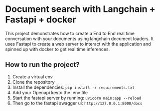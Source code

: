 # Document search with Langchain + Fastapi + docker

This project demonstrates how to create a End to End real time conversation with your documents using langchain document loaders.
It uses Fastapi to create a web server to interact with the application and spinned up with docker to get real time inferences.

## How to run the project?
1. Create a virtual env
2. Clone the repository
3. Install the dependencies:
`pip install -r requirements.txt`
4. Add your Openapi keyto the .env file
5. Start the fastapi server by running:
`uvicorn main:app --reload`
6. Then go to the fastapi swagger ui:
`http://127.0.0.1:8000/docs`

